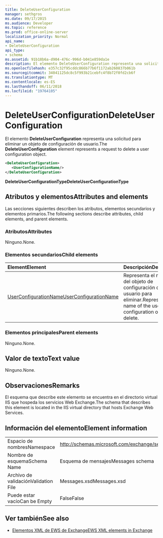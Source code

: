 ```yaml
---
title: DeleteUserConfiguration
manager: sethgros
ms.date: 09/17/2015
ms.audience: Developer
ms.topic: reference
ms.prod: office-online-server
localization_priority: Normal
api_name:
- DeleteUserConfiguration
api_type:
- schema
ms.assetid: 91b18b6a-d904-476c-996d-b041e859da1e
description: El elemento DeleteUserConfiguration representa una solicitud para eliminar un objeto de configuración de usuario.
ms.openlocfilehash: e357c32f95cddc866b77b6f1172ab260837b061b
ms.sourcegitcommit: 34041125dc8c5f993b21cebfc4f8b72f0fd2cb6f
ms.translationtype: MT
ms.contentlocale: es-ES
ms.lasthandoff: 06/11/2018
ms.locfileid: "19764105"
---
```

# <a name="deleteuserconfiguration"></a><span data-ttu-id="484fd-103">DeleteUserConfiguration</span><span class="sxs-lookup"><span data-stu-id="484fd-103">DeleteUserConfiguration</span></span>

<span data-ttu-id="484fd-104">El elemento **DeleteUserConfiguration** representa una solicitud para eliminar un objeto de configuración de usuario.</span><span class="sxs-lookup"><span data-stu-id="484fd-104">The **DeleteUserConfiguration** element represents a request to delete a user configuration object.</span></span> 
  
```xml
<DeleteUserConfiguration>
   <UserConfigurationName/>
</DeleteUserConfiguration>
```

 <span data-ttu-id="484fd-105">**DeleteUserConfigurationType**</span><span class="sxs-lookup"><span data-stu-id="484fd-105">**DeleteUserConfigurationType**</span></span>
## <a name="attributes-and-elements"></a><span data-ttu-id="484fd-106">Atributos y elementos</span><span class="sxs-lookup"><span data-stu-id="484fd-106">Attributes and elements</span></span>

<span data-ttu-id="484fd-107">Las secciones siguientes describen los atributos, elementos secundarios y elementos primarios.</span><span class="sxs-lookup"><span data-stu-id="484fd-107">The following sections describe attributes, child elements, and parent elements.</span></span>
  
### <a name="attributes"></a><span data-ttu-id="484fd-108">Atributos</span><span class="sxs-lookup"><span data-stu-id="484fd-108">Attributes</span></span>

<span data-ttu-id="484fd-109">Ninguno.</span><span class="sxs-lookup"><span data-stu-id="484fd-109">None.</span></span>
  
### <a name="child-elements"></a><span data-ttu-id="484fd-110">Elementos secundarios</span><span class="sxs-lookup"><span data-stu-id="484fd-110">Child elements</span></span>

|<span data-ttu-id="484fd-111">**Element**</span><span class="sxs-lookup"><span data-stu-id="484fd-111">**Element**</span></span>|<span data-ttu-id="484fd-112">**Descripción**</span><span class="sxs-lookup"><span data-stu-id="484fd-112">**Description**</span></span>|
|:-----|:-----|
|[<span data-ttu-id="484fd-113">UserConfigurationName</span><span class="sxs-lookup"><span data-stu-id="484fd-113">UserConfigurationName</span></span>](userconfigurationname.md) <br/> |<span data-ttu-id="484fd-114">Representa el nombre del objeto de configuración de usuario para eliminar.</span><span class="sxs-lookup"><span data-stu-id="484fd-114">Represents the name of the user configuration object to delete.</span></span>  <br/> |
   
### <a name="parent-elements"></a><span data-ttu-id="484fd-115">Elementos principales</span><span class="sxs-lookup"><span data-stu-id="484fd-115">Parent elements</span></span>

<span data-ttu-id="484fd-116">Ninguno.</span><span class="sxs-lookup"><span data-stu-id="484fd-116">None.</span></span>
  
## <a name="text-value"></a><span data-ttu-id="484fd-117">Valor de texto</span><span class="sxs-lookup"><span data-stu-id="484fd-117">Text value</span></span>

<span data-ttu-id="484fd-118">Ninguno.</span><span class="sxs-lookup"><span data-stu-id="484fd-118">None.</span></span>
  
## <a name="remarks"></a><span data-ttu-id="484fd-119">Observaciones</span><span class="sxs-lookup"><span data-stu-id="484fd-119">Remarks</span></span>

<span data-ttu-id="484fd-120">El esquema que describe este elemento se encuentra en el directorio virtual IIS que hospeda los servicios Web Exchange.</span><span class="sxs-lookup"><span data-stu-id="484fd-120">The schema that describes this element is located in the IIS virtual directory that hosts Exchange Web Services.</span></span>
  
## <a name="element-information"></a><span data-ttu-id="484fd-121">Información del elemento</span><span class="sxs-lookup"><span data-stu-id="484fd-121">Element information</span></span>

|||
|:-----|:-----|
|<span data-ttu-id="484fd-122">Espacio de nombres</span><span class="sxs-lookup"><span data-stu-id="484fd-122">Namespace</span></span>  <br/> |http://schemas.microsoft.com/exchange/services/2006/messages  <br/> |
|<span data-ttu-id="484fd-123">Nombre de esquema</span><span class="sxs-lookup"><span data-stu-id="484fd-123">Schema Name</span></span>  <br/> |<span data-ttu-id="484fd-124">Esquema de mensajes</span><span class="sxs-lookup"><span data-stu-id="484fd-124">Messages schema</span></span>  <br/> |
|<span data-ttu-id="484fd-125">Archivo de validación</span><span class="sxs-lookup"><span data-stu-id="484fd-125">Validation File</span></span>  <br/> |<span data-ttu-id="484fd-126">Messages.xsd</span><span class="sxs-lookup"><span data-stu-id="484fd-126">Messages.xsd</span></span>  <br/> |
|<span data-ttu-id="484fd-127">Puede estar vacío</span><span class="sxs-lookup"><span data-stu-id="484fd-127">Can be Empty</span></span>  <br/> |<span data-ttu-id="484fd-128">False</span><span class="sxs-lookup"><span data-stu-id="484fd-128">False</span></span>  <br/> |
   
## <a name="see-also"></a><span data-ttu-id="484fd-129">Ver también</span><span class="sxs-lookup"><span data-stu-id="484fd-129">See also</span></span>

- [<span data-ttu-id="484fd-130">Elementos XML de EWS de Exchange</span><span class="sxs-lookup"><span data-stu-id="484fd-130">EWS XML elements in Exchange</span></span>](ews-xml-elements-in-exchange.md)

